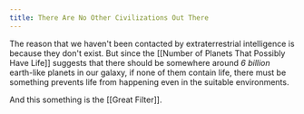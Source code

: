 ```yaml
---
title: There Are No Other Civilizations Out There
---
```


The reason that we haven't been contacted by extraterrestrial intelligence is because they don't exist. But since the [[Number of Planets That Possibly Have Life]] suggests that there should be somewhere around *6 billion* earth-like planets in our galaxy, if none of them contain life, there must be something prevents life from happening even in the suitable environments.

And this something is the [[Great Filter]].